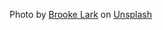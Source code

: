 Photo by [Brooke Lark](https://unsplash.com/@brookelark?utm_content=creditCopyText&utm_medium=referral&utm_source=unsplash) on [Unsplash](https://unsplash.com/photos/poached-egg-with-vegetables-and-tomatoes-on-blue-plate-jUPOXXRNdcA?utm_content=creditCopyText&utm_medium=referral&utm_source=unsplash)
